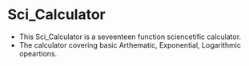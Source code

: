 # Sci_Calculator

* This Sci_Calculator is a seveenteen function sciencetific calculator.
* The calculator covering basic Arthematic, Exponential, Logarithmic opeartions. 
